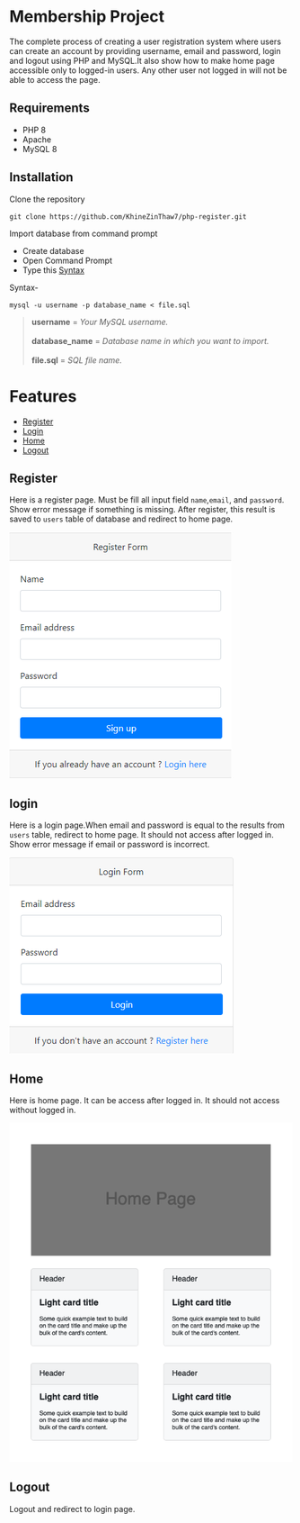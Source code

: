 # Membership Project
The complete process of creating a user registration system where users can create an account by providing username, email and password, login and logout using PHP and MySQL.It also show how to make home page accessible only to logged-in users. Any other user not logged in will not be able to access the page.

## Requirements

- PHP 8
- Apache 
- MySQL 8

## Installation

Clone the repository
```
git clone https://github.com/KhineZinThaw7/php-register.git
```

Import database from command prompt

- Create database 
- Open Command Prompt
- Type this [Syntax](#syntax)

Syntax-

```
mysql -u username -p database_name < file.sql
```

>**username** = *Your MySQL username.*<br /><br />
**database_name** = *Database name in which you want to import.*<br /><br />
**file.sql** = *SQL file name.*

# Features

- [Register](#register)
- [Login](#login)
- [Home](#home)
- [Logout](#logout)
## Register
Here is a register page. Must be fill all input field `name`,`email`, and `password`. Show error message if something is missing. After register, this result is saved to `users` table of database and redirect to home page.
    
![Register Image](./images/register.png)

## login

Here is a login page.When email and password is equal to the results from `users` table, redirect to home page. It should not access after logged in. Show error message if email or password is incorrect. 

![Login Image](./images/login.png)


## Home

Here is home page. It can be access after logged in. It should not access without logged in.

![Home Image](./images/home.png)

## Logout

Logout and redirect to login page.
